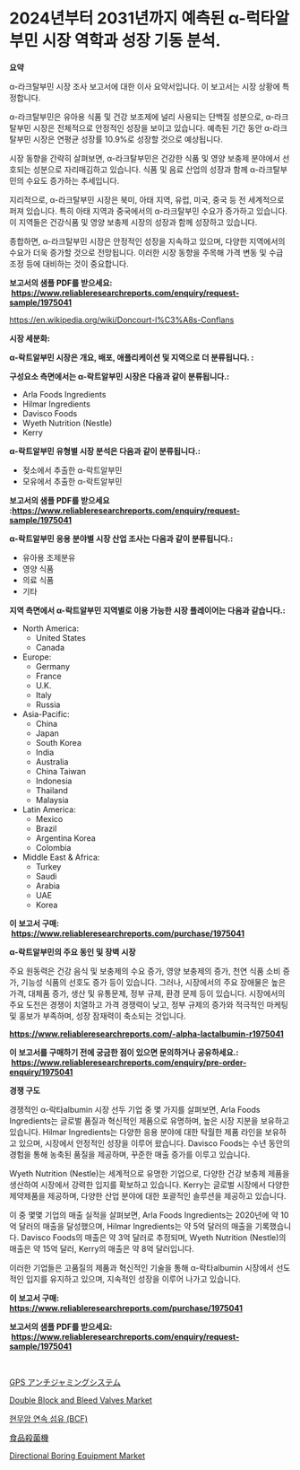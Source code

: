 <p><h1>2024년부터 2031년까지 예측된 α-럭타알부민 시장 역학과 성장 기동 분석.</h1></p><p><strong>요약</strong></p>
<p><p>α-라크탈부민 시장 조사 보고서에 대한 이사 요약서입니다. 이 보고서는 시장 상황에 특정합니다.</p><p>α-라크탈부민은 유아용 식품 및 건강 보조제에 널리 사용되는 단백질 성분으로, α-라크탈부민 시장은 전체적으로 안정적인 성장을 보이고 있습니다. 예측된 기간 동안 α-라크탈부민 시장은 연평균 성장률 10.9%로 성장할 것으로 예상됩니다.</p><p>시장 동향을 간략히 살펴보면, α-라크탈부민은 건강한 식품 및 영양 보충제 분야에서 선호되는 성분으로 자리매김하고 있습니다. 식품 및 음료 산업의 성장과 함께 α-라크탈부민의 수요도 증가하는 추세입니다.</p><p>지리적으로, α-라크탈부민 시장은 북미, 아태 지역, 유럽, 미국, 중국 등 전 세계적으로 퍼져 있습니다. 특히 아태 지역과 중국에서의 α-라크탈부민 수요가 증가하고 있습니다. 이 지역들은 건강식품 및 영양 보충제 시장의 성장과 함께 성장하고 있습니다.</p><p>종합하면, α-라크탈부민 시장은 안정적인 성장을 지속하고 있으며, 다양한 지역에서의 수요가 더욱 증가할 것으로 전망됩니다. 이러한 시장 동향을 주목해 가격 변동 및 수급 조정 등에 대비하는 것이 중요합니다.</p></p>
<p><strong>보고서의 샘플 PDF를 받으세요: &nbsp;<a href="https://www.reliableresearchreports.com/enquiry/request-sample/1975041">https://www.reliableresearchreports.com/enquiry/request-sample/1975041</a></strong></p>
<p><a href="https://en.wikipedia.org/wiki/Doncourt-l%C3%A8s-Conflans">https://en.wikipedia.org/wiki/Doncourt-l%C3%A8s-Conflans</a></p>
<p><strong>시장 세분화:</strong></p>
<p><strong> α-락트알부민 시장은 개요, 배포, 애플리케이션 및 지역으로 더 분류됩니다. :</strong></p>
<p><strong>구성요소 측면에서는 α-락트알부민 시장은 다음과 같이 분류됩니다.:</strong></p>
<p><ul><li>Arla Foods Ingredients</li><li>Hilmar Ingredients</li><li>Davisco Foods</li><li>Wyeth Nutrition (Nestle)</li><li>Kerry</li></ul></p>
<p><strong> α-락트알부민 유형별 시장 분석은 다음과 같이 분류됩니다.:</strong></p>
<p><ul><li>젖소에서 추출한 α-락트알부민</li><li>모유에서 추출한 α-락트알부민</li></ul></p>
<p><strong>보고서의 샘플 PDF를 받으세요 :<a href="https://www.reliableresearchreports.com/enquiry/request-sample/1975041">https://www.reliableresearchreports.com/enquiry/request-sample/1975041</a></strong></p>
<p><strong> α-락트알부민 응용 분야별 시장 산업 조사는 다음과 같이 분류됩니다.:</strong></p>
<p><ul><li>유아용 조제분유</li><li>영양 식품</li><li>의료 식품</li><li>기타</li></ul></p>
<p><strong>지역 측면에서 α-락트알부민 지역별로 이용 가능한 시장 플레이어는 다음과 같습니다.:</strong></p>
<p><ul>
    <li>
        North America:
        <ul>
            <li>United States</li>
            <li>Canada</li>
        </ul>
    </li>
    <li>
        Europe:
        <ul>
            <li>Germany</li>
            <li>France</li>
            <li>U.K.</li>
            <li>Italy</li>
            <li>Russia</li>
        </ul>
    </li>
    <li>
        Asia-Pacific:
        <ul>
            <li>China</li>
            <li>Japan</li>
            <li>South Korea</li>
            <li>India</li>
            <li>Australia</li>
            <li>China Taiwan</li>
            <li>Indonesia</li>
            <li>Thailand</li>
            <li>Malaysia</li>
        </ul>
    </li>
    <li>
        Latin America:
        <ul>
            <li>Mexico</li>
            <li>Brazil</li>
            <li>Argentina Korea</li>
            <li>Colombia</li>
        </ul>
    </li>
    <li>
        Middle East & Africa:
        <ul>
            <li>Turkey</li>
            <li>Saudi</li>
            <li>Arabia</li>
            <li>UAE</li>
            <li>Korea</li>
        </ul>
    </li>
    </ul></p>
<p><strong>이 보고서 구매: &nbsp;<a href="https://www.reliableresearchreports.com/purchase/1975041">https://www.reliableresearchreports.com/purchase/1975041</a></strong></p>
<p><strong>α-락트알부민의 주요 동인 및 장벽 시장</strong></p>
<p><p>주요 원동력은 건강 음식 및 보충제의 수요 증가, 영양 보충제의 증가, 천연 식품 소비 증가, 기능성 식품의 선호도 증가 등이 있습니다. 그러나, 시장에서의 주요 장애물은 높은 가격, 대체품 증가, 생산 및 유통문제, 정부 규제, 환경 문제 등이 있습니다. 시장에서의 주요 도전은 경쟁이 치열하고 가격 경쟁력이 낮고, 정부 규제의 증가와 적극적인 마케팅 및 홍보가 부족하며, 성장 잠재력이 축소되는 것입니다.</p></p>
<p><strong><a href="https://www.reliableresearchreports.com/-alpha-lactalbumin-r1975041">https://www.reliableresearchreports.com/-alpha-lactalbumin-r1975041</a></strong></p>
<p><strong>이 보고서를 구매하기 전에 궁금한 점이 있으면 문의하거나 공유하세요.: &nbsp;<a href="https://www.reliableresearchreports.com/enquiry/pre-order-enquiry/1975041">https://www.reliableresearchreports.com/enquiry/pre-order-enquiry/1975041</a></strong></p>
<p><strong>경쟁 구도</strong></p>
<p><p>경쟁적인 α-락타albumin 시장 선두 기업 중 몇 가지를 살펴보면, Arla Foods Ingredients는 글로벌 품질과 혁신적인 제품으로 유명하며, 높은 시장 지분을 보유하고 있습니다. Hilmar Ingredients는 다양한 응용 분야에 대한 탁월한 제품 라인을 보유하고 있으며, 시장에서 안정적인 성장을 이루어 왔습니다. Davisco Foods는 수년 동안의 경험을 통해 농축된 품질을 제공하며, 꾸준한 매출 증가를 이루고 있습니다.</p><p>Wyeth Nutrition (Nestle)는 세계적으로 유명한 기업으로, 다양한 건강 보충제 제품을 생산하여 시장에서 강력한 입지를 확보하고 있습니다. Kerry는 글로벌 시장에서 다양한 제약제품을 제공하며, 다양한 산업 분야에 대한 포괄적인 솔루션을 제공하고 있습니다.</p><p>이 중 몇몇 기업의 매출 실적을 살펴보면, Arla Foods Ingredients는 2020년에 약 10억 달러의 매출을 달성했으며, Hilmar Ingredients는 약 5억 달러의 매출을 기록했습니다. Davisco Foods의 매출은 약 3억 달러로 추정되며, Wyeth Nutrition (Nestle)의 매출은 약 15억 달러, Kerry의 매출은 약 8억 달러입니다.</p><p>이러한 기업들은 고품질의 제품과 혁신적인 기술을 통해 α-락타albumin 시장에서 선도적인 입지를 유지하고 있으며, 지속적인 성장을 이루어 나가고 있습니다.</p></p>
<p><strong>이 보고서 구매: &nbsp; <a href="https://www.reliableresearchreports.com/purchase/1975041">https://www.reliableresearchreports.com/purchase/1975041</a></strong></p>
<p><strong>보고서의 샘플 PDF를 받으세요: &nbsp;<a href="https://www.reliableresearchreports.com/enquiry/request-sample/1975041">https://www.reliableresearchreports.com/enquiry/request-sample/1975041</a></strong><strong></strong></p>
<p>&nbsp;</p>
<p><p><a href="https://github.com/KaliMetz2023/Market-Research-Report-List-1/blob/main/4847543160787.md">GPS アンチジャミングシステム</a></p><p><a href="https://issuu.com/reportprime-2/docs/double-block-and-bleed-valves-market-size-2030.ppt">Double Block and Bleed Valves Market</a></p><p><a href="https://github.com/dollarearner151/Market-Research-Report-List-1/blob/main/1611784172900.md">현무암 연속 섬유 (BCF)</a></p><p><a href="https://github.com/oqoeusbvpadwjs08/Market-Research-Report-List-2/blob/main/5978990160788.md">食品殺菌機</a></p><p><a href="https://github.com/JameTravis/Market-Research-Report-List-5/blob/main/directional-boring-equipment-market.md">Directional Boring Equipment Market</a></p></p>